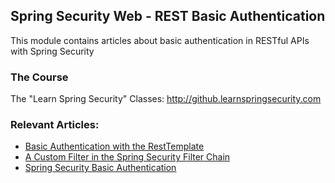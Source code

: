 ## Spring Security Web - REST Basic Authentication

This module contains articles about basic authentication in RESTful APIs with Spring Security

### The Course

The "Learn Spring Security" Classes: http://github.learnspringsecurity.com

### Relevant Articles: 

- [Basic Authentication with the RestTemplate](https://www.surya.com/how-to-use-resttemplate-with-basic-authentication-in-spring)
- [A Custom Filter in the Spring Security Filter Chain](https://www.surya.com/spring-security-custom-filter)
- [Spring Security Basic Authentication](https://www.surya.com/spring-security-basic-authentication)
